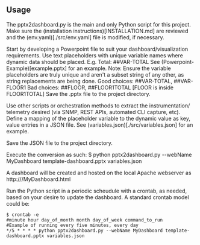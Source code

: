 ## Usage

The pptx2dashboard.py is the main and only Python script for this project.
Make sure the (installation instructions)[INSTALLATION.md] are reviewed 
and the (env.yaml)[./src/env.yaml] file is modified, if necessary.

Start by developing a Powerpoint file to suit your dashboard/visualization 
requirements.  Use text placeholders with unique variable names where 
dynamic data should be placed. E.g. Total: ##VAR-TOTAL
See (Powerpoint-Example)[example.pptx] for an example.
Note: Ensure the variable placeholders are truly unique and aren't a subset 
string of any other, as string replacements are being done.
Good choices: ##VAR-TOTAL, ##VAR-FLOOR1
Bad choices: ##FLOOR, ##FLOOR1TOTAL [FLOOR is inside FLOOR1TOTAL]
Save the .pptx file to the project directory.

Use other scripts or orchestration methods to extract the instrumentation/
telemetry desired (via SNMP, REST APIs, automated CLI capture, etc). Define 
a mapping of the placeholder variable to the dynamic value as key, value 
entries in a JSON file.
See (variables.json)[./src/variables.json] for an example.

Save the JSON file to the project directory.

Execute the conversion as such:
    $ python pptx2dashboard.py --webName MyDashboard template-dashboard.pptx variables.json

A dashboard will be created and hosted on the local Apache webserver as 
http://<IP>/MyDashboard.html

Run the Python script in a periodic scheudule with a crontab, as needed, 
based on your desire to update the dashboard.
A standard crontab model could be:

    $ crontab -e
    #minute hour day_of_month month day_of_week command_to_run
    #Example of running every five minutes, every day
    */5 * * * * python pptx2dashboard.py --webName MyDashboard template-dashboard.pptx variables.json
    